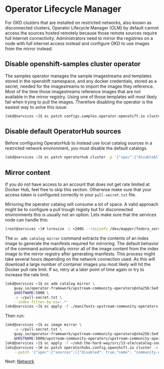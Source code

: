 # Operator Lifecycle Manager

For OKD clusters that are installed on restricted networks, also known as
disconnected clusters, Operator Lifecycle Manager (OLM) by default cannot access
the sources hosted remotely because those remote sources require full Internet
connectivity. Administrators need to mirror the registries on a node with full
internet access instead and configure OKD to use images from the mirror instead.

## Disable openshift-samples cluster operator

The samples operator manages the sample imagestreams and templates stored in the
openshift namespace, and any docker credentials, stored as a secret, needed for
the imagestreams to import the images they reference. Most of the time those
imagestreams reference images that are not available in the mirror registry.
Using one of those templates will most likely fail when trying to pull the
images. Therefore disabling the operator is the easiest way to solve this issue:

```bash
[okd@services ~]$ oc patch configs.samples.operator.openshift.io cluster -p '{"spec":{"managementState":"Removed"}}' --type=merge
```

## Disable default OperatorHub sources

Before configuring OperatorHub to instead use local catalog sources in a
restricted network environment, you must disable the default catalogs.

```bash
[okd@services ~]$ oc patch operatorhub cluster -p '{"spec":{"disableAllDefaultSources":true}}' --type=merge
```

## Mirror content

If you do not have access to an account that does not get rate limited at Docker
Hub, feel free to skip this section. Otherwise make sure that your access token
is configured correctly in your `pull-secret.txt` file.

Mirroring the operator catalog will consume a lot of space. A valid approach
might be to configure a pull trough registy but for disconnected environments
this is usually not an option. Lets make sure that the services node can handle
this:

```bash
[root@services ~]# lvresize -L +200G --resizefs /dev/mapper/fedora_services-root
```

The `oc adm catalog mirror` command extracts the contents of an index image to
generate the manifests required for mirroring. The default behavior of the
command automatically mirror all of the image content from the index image to
the mirror registry after generating manifests. This process might take several
hours depending on the network connection used. As this will download a large
number of container images you most likely will hit the Docker pull rate limit.
If so, retry at a later point of time again or try to increase the rate limit.

```bash
[okd@services ~]$ oc adm catalog mirror \
    quay.io/operator-framework/upstream-community-operators@sha256:5edfefef66afdfc4e98c0d2bd03cd4841f8f6526a18f9d0612855e6850193c86 \
    $HOSTNAME:5000 \
    -a ~/pull-secret.txt \
    --index-filter-by-os='.*'
[okd@services ~]$ oc apply -f ./manifests-upstream-community-operators-*/imageContentSourcePolicy.yaml
```

Then run:

```bash
[okd@services ~]$ oc image mirror \
    -a ~/pull-secret.txt \
    quay.io/operator-framework/upstream-community-operators@sha256:5edfefef66afdfc4e98c0d2bd03cd4841f8f6526a18f9d0612855e6850193c86 \
    $HOSTNAME:5000/upstream-community-operators/upstream-community-operators:latest
[okd@services ~]$ oc apply -f ~/okd-the-hard-way/src/13-olm/catalog-source.yaml
[oks@services ~]# oc patch operatorhubs.config.openshift.io cluster -n openshift-marketplace --type merge \
    --patch '{"spec":{"sources":[{"disabled": true,"name": "community-operators"}]}}'
```

Next: [Network](14-network.md)
